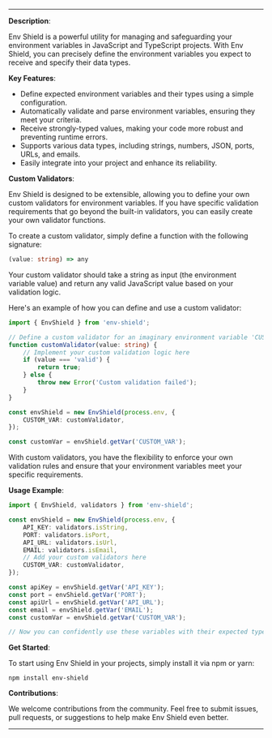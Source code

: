
---
**Description**:

Env Shield is a powerful utility for managing and safeguarding your environment variables in JavaScript and TypeScript projects. With Env Shield, you can precisely define the environment variables you expect to receive and specify their data types.

**Key Features**:

- Define expected environment variables and their types using a simple configuration.
- Automatically validate and parse environment variables, ensuring they meet your criteria.
- Receive strongly-typed values, making your code more robust and preventing runtime errors.
- Supports various data types, including strings, numbers, JSON, ports, URLs, and emails.
- Easily integrate into your project and enhance its reliability.

**Custom Validators**:

Env Shield is designed to be extensible, allowing you to define your own custom validators for environment variables. If you have specific validation requirements that go beyond the built-in validators, you can easily create your own validator functions.

To create a custom validator, simply define a function with the following signature:

```typescript
(value: string) => any
```

Your custom validator should take a string as input (the environment variable value) and return any valid JavaScript value based on your validation logic.

Here's an example of how you can define and use a custom validator:

```typescript
import { EnvShield } from 'env-shield';

// Define a custom validator for an imaginary environment variable 'CUSTOM_VAR'
function customValidator(value: string) {
    // Implement your custom validation logic here
    if (value === 'valid') {
        return true;
    } else {
        throw new Error('Custom validation failed');
    }
}

const envShield = new EnvShield(process.env, {
    CUSTOM_VAR: customValidator,
});

const customVar = envShield.getVar('CUSTOM_VAR');
```

With custom validators, you have the flexibility to enforce your own validation rules and ensure that your environment variables meet your specific requirements.

**Usage Example**:

```typescript
import { EnvShield, validators } from 'env-shield';

const envShield = new EnvShield(process.env, {
    API_KEY: validators.isString,
    PORT: validators.isPort,
    API_URL: validators.isUrl,
    EMAIL: validators.isEmail,
    // Add your custom validators here
    CUSTOM_VAR: customValidator,
});

const apiKey = envShield.getVar('API_KEY');
const port = envShield.getVar('PORT');
const apiUrl = envShield.getVar('API_URL');
const email = envShield.getVar('EMAIL');
const customVar = envShield.getVar('CUSTOM_VAR');

// Now you can confidently use these variables with their expected types.
```

**Get Started**:

To start using Env Shield in your projects, simply install it via npm or yarn:

```
npm install env-shield
```

**Contributions**:

We welcome contributions from the community. Feel free to submit issues, pull requests, or suggestions to help make Env Shield even better.

---
